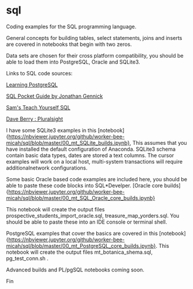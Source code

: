 # sql


Coding examples for the SQL programming language.

General concepts for building tables, select statements, joins and inserts are covered in notebooks that begin with two zeros.

Data sets are chosen for their cross platform compatibility, you should be able to load them into PostgreSQL, Oracle and SQLite3.

Links to SQL code sources:


[Learning PostgreSQL](https://www.packtpub.com/big-data-and-business-intelligence/learning-postgresql)

[SQL Pocket Guide by Jonathan Gennick](http://shop.oreilly.com/product/9780596005122.do)

[Sam's Teach Yourself SQL](https://www.oreilly.com/library/view/sams-teach-yourself/9780132603911/)
 
[Dave Berry : Pluralsight](https://www.pluralsight.com/authors/david-berry)


I have some SQLite3 examples in this [notebook]{https://nbviewer.jupyter.org/github/worker-bee-micah/sql/blob/master/00_mt_SQLite_builds.ipynb}, This assumes that you have installed the default configuration of Anaconda.  SQLite3 schema contain basic data types, dates are stored a text columns.  The cursor examples will work on a local host, multi-system transactions will require additionalnetwork configurations.


Some basic Oracle based code examples are included here, you should be able to paste these code blocks into SQL*Develper.
[Oracle core builds]{https://nbviewer.jupyter.org/github/worker-bee-micah/sql/blob/master/00_mt_SQL_Oracle_core_builds.ipynb}

This notebook will create the output files prospective_students_import_oracle.sql, treasure_map_yorders.sql.  You should be able to paste these into an IDE console or terminal shell.



PostgreSQL examples that cover the basics are covered in this [notebook]{https://nbviewer.jupyter.org/github/worker-bee-micah/sql/blob/master/00_mt_PostgreSQL_core_builds.ipynb}.  This notebook will create the output files mt_botanica_shema.sql, pg_test_conn.sh   .

Advanced builds and PL/pgSQL notebooks coming soon.







Fin
